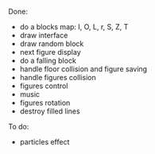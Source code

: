 Done:

- do a blocks map: I, O, L, r, S, Z, T
- draw interface
- draw random block
- next figure display
- do a falling block
- handle floor collision and figure saving
- handle figures collision
- figures control
- music
- figures rotation
- destroy filled lines

To do:

- particles effect

